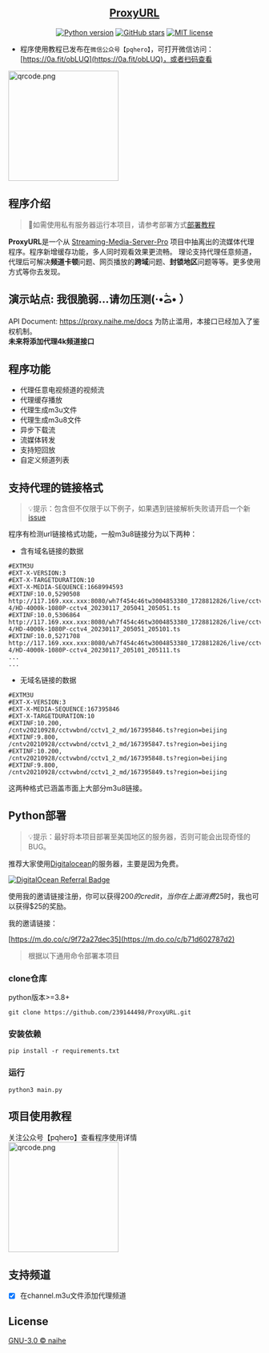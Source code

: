 <div align="center">

[ProxyURL](https://github.com/239144498/ProxyURL)
-------------
[![Python version](https://img.shields.io/badge/python->=3.8-green.svg?style=plastic&logo=python)](https://www.python.org/downloads/release/python-380/)
[![GitHub stars](https://img.shields.io/github/stars/239144498/ProxyURL?color=brightgreen&style=plastic&logo=Apache%20Spark)](https://github.com/239144498/ProxyURL/stargazers)
[![MIT license](https://img.shields.io/badge/license-GNU3.0-green.svg?style=plastic&logo=React%20Hook%20Form)](https://github.com/239144498/ProxyURL/blob/main/LICENSE)

</div>

- 程序使用教程已发布在`微信公众号【pqhero】`，可打开微信访问：[https://0a.fit/obLUQ](https://0a.fit/obLUQ)，或者扫码查看

<a href="https://ik.imagekit.io/naihe/gzh/qrcode.png"><img src="https://ik.imagekit.io/naihe/gzh/qrcode.png" alt="qrcode.png" border="0" width="220px" height="220px" /></a>


程序介绍
---
> 🚨如需使用私有服务器运行本项目，请参考部署方式[部署教程](./README.md#Python部署（Linux）)  
> 
**ProxyURL**是一个从 [Streaming-Media-Server-Pro](https://github.com/239144498/Streaming-Media-Server-Pro) 项目中抽离出的流媒体代理程序。程序新增缓存功能，多人同时观看效果更流畅。
理论支持代理任意频道，代理后可解决**频道卡顿**问题、网页播放的**跨域**问题、**封锁地区**问题等等。更多使用方式等你去发现。


演示站点: 我很脆弱...请勿压测(·•᷄ࡇ•᷅ ）
---
API Document: https://proxy.naihe.me/docs
 为防止滥用，本接口已经加入了鉴权机制。  
**未来将添加代理4k频道接口**

程序功能
---
- 代理任意电视频道的视频流
- 代理缓存播放
- 代理生成m3u文件
- 代理生成m3u8文件
- 异步下载流
- 流媒体转发
- 支持短回放
- 自定义频道列表

支持代理的链接格式
---
> 💡提示：包含但不仅限于以下例子，如果遇到链接解析失败请开启一个新 [issue](https://github.com/239144498/ProxyURL/issues)

程序有检测url链接格式功能，一般m3u8链接分为以下两种：  

- 含有域名链接的数据
```
#EXTM3U
#EXT-X-VERSION:3
#EXT-X-TARGETDURATION:10
#EXT-X-MEDIA-SEQUENCE:1668994593
#EXTINF:10.0,5290508
http://117.169.xxx.xxx:8080/wh7f454c46tw3004853380_1728812826/live/cctv-4/HD-4000k-1080P-cctv4_20230117_205041_205051.ts
#EXTINF:10.0,5306864
http://117.169.xxx.xxx:8080/wh7f454c46tw3004853380_1728812826/live/cctv-4/HD-4000k-1080P-cctv4_20230117_205051_205101.ts
#EXTINF:10.0,5271708
http://117.169.xxx.xxx:8080/wh7f454c46tw3004853380_1728812826/live/cctv-4/HD-4000k-1080P-cctv4_20230117_205101_205111.ts
...
...
```
- 无域名链接的数据

```
#EXTM3U
#EXT-X-VERSION:3
#EXT-X-MEDIA-SEQUENCE:167395846
#EXT-X-TARGETDURATION:10
#EXTINF:10.200,
/cntv20210928/cctvwbnd/cctv1_2_md/167395846.ts?region=beijing
#EXTINF:9.800,
/cntv20210928/cctvwbnd/cctv1_2_md/167395847.ts?region=beijing
#EXTINF:10.200,
/cntv20210928/cctvwbnd/cctv1_2_md/167395848.ts?region=beijing
#EXTINF:9.800,
/cntv20210928/cctvwbnd/cctv1_2_md/167395849.ts?region=beijing
```
这两种格式已涵盖市面上大部分m3u8链接。


Python部署
---
> 💡提示：最好将本项目部署至美国地区的服务器，否则可能会出现奇怪的BUG。

推荐大家使用[Digitalocean](https://www.digitalocean.com/?refcode=b71d602787d2&utm_campaign=Referral_Invite&utm_medium=Referral_Program&utm_source=badge)的服务器，主要是因为免费。

<a href="https://www.digitalocean.com/?refcode=b71d602787d2&utm_campaign=Referral_Invite&utm_medium=Referral_Program&utm_source=badge"><img src="https://web-platforms.sfo2.cdn.digitaloceanspaces.com/WWW/Badge%201.svg" alt="DigitalOcean Referral Badge" /></a>

使用我的邀请链接注册，你可以获得$200的credit，当你在上面消费$25时，我也可以获得$25的奖励。

我的邀请链接：

[https://m.do.co/c/9f72a27dec35](https://m.do.co/c/b71d602787d2)
> 根据以下通用命令部署本项目
### clone仓库

python版本>=3.8+

``` code
git clone https://github.com/239144498/ProxyURL.git
```

### 安装依赖

``` code
pip install -r requirements.txt
```

### 运行

``` code
python3 main.py
```

项目使用教程
---
关注公众号【pqhero】查看程序使用详情  
<a href="https://ik.imagekit.io/naihe/gzh/qrcode.png"><img src="https://ik.imagekit.io/naihe/gzh/qrcode.png" alt="qrcode.png" border="0" width="220px" height="220px" /></a>


支持频道
---

- [x] 在channel.m3u文件添加代理频道

License
---
[GNU-3.0 © naihe](https://github.com/239144498/ProxyURL/blob/main/LICENSE)

